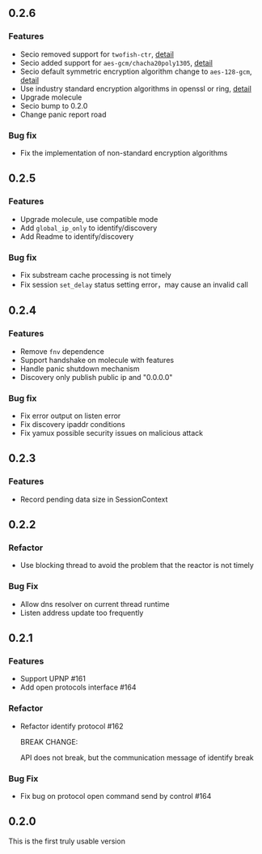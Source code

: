 ## 0.2.6

### Features

- Secio removed support for `twofish-ctr`, [detail](https://github.com/nervosnetwork/p2p/pull/191)
- Secio added support for `aes-gcm/chacha20poly1305`, [detail](https://github.com/nervosnetwork/p2p/pull/191)
- Secio default symmetric encryption algorithm change to `aes-128-gcm`, [detail](https://github.com/nervosnetwork/p2p/pull/191)
- Use industry standard encryption algorithms in openssl or ring, [detail](https://github.com/nervosnetwork/p2p/pull/191)
- Upgrade molecule
- Secio bump to 0.2.0
- Change panic report road

### Bug fix

- Fix the implementation of non-standard encryption algorithms

## 0.2.5

### Features

- Upgrade molecule, use compatible mode
- Add `global_ip_only` to identify/discovery
- Add Readme to identify/discovery

### Bug fix

- Fix substream cache processing is not timely
- Fix session `set_delay` status setting error，may cause an invalid call

## 0.2.4

### Features

- Remove `fnv` dependence
- Support handshake on molecule with features
- Handle panic shutdown mechanism
- Discovery only publish public ip and "0.0.0.0"

### Bug fix

- Fix error output on listen error
- Fix discovery ipaddr conditions
- Fix yamux possible security issues on malicious attack

## 0.2.3

### Features

- Record pending data size in SessionContext

## 0.2.2

### Refactor

- Use blocking thread to avoid the problem that the reactor is not timely

### Bug Fix

- Allow dns resolver on current thread runtime
- Listen address update too frequently

## 0.2.1

### Features

- Support UPNP #161
- Add open protocols interface #164

### Refactor

- Refactor identify protocol #162

    BREAK CHANGE:

    API does not break, but the communication message of identify break

### Bug Fix

- Fix bug on protocol open command send by control #164

## 0.2.0

This is the first truly usable version
